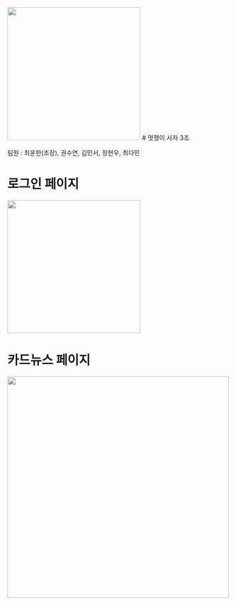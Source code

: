 <img src="https://user-images.githubusercontent.com/92968138/168068896-83405670-9efc-4faf-9501-4e256db5fda0.jpg" width="300">
# 멋쟁이 사자 3조

팀원 : 최윤한(조장), 권수연, 김민서, 정현우, 최다민



# 로그인 페이지
<img src="https://user-images.githubusercontent.com/92968138/168069263-a503b68c-e430-4c3f-a6e1-2d39d9093f8f.png" width="300">

# 카드뉴스 페이지
<img src="https://user-images.githubusercontent.com/92968138/168069440-1980e8f7-978e-4ae8-aa72-8f9fd86984f5.png"
width="500">
